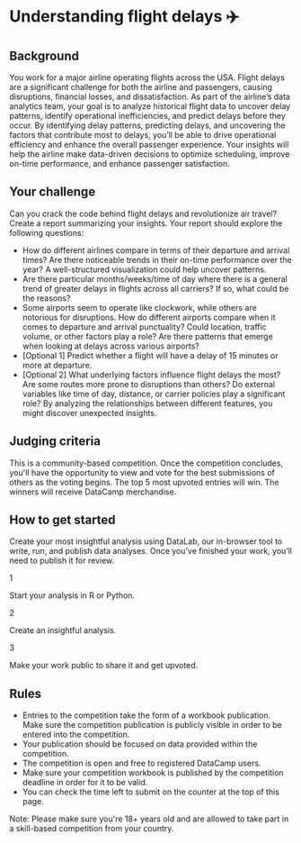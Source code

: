 # Understanding flight delays ✈️

## **Background**

You work for a major airline operating flights across the USA. Flight delays are a significant challenge for both the airline and passengers, causing disruptions, financial losses, and dissatisfaction. As part of the airline’s data analytics team, your goal is to analyze historical flight data to uncover delay patterns, identify operational inefficiencies, and predict delays before they occur. By identifying delay patterns, predicting delays, and uncovering the factors that contribute most to delays, you’ll be able to drive operational efficiency and enhance the overall passenger experience. Your insights will help the airline make data-driven decisions to optimize scheduling, improve on-time performance, and enhance passenger satisfaction.

## **Your challenge**

Can you crack the code behind flight delays and revolutionize air travel? Create a report summarizing your insights. Your report should explore the following questions:

- How do different airlines compare in terms of their departure and arrival times? Are there noticeable trends in their on-time performance over the year? A well-structured visualization could help uncover patterns.
- Are there particular months/weeks/time of day where there is a general trend of greater delays in flights across all carriers? If so, what could be the reasons?
- Some airports seem to operate like clockwork, while others are notorious for disruptions. How do different airports compare when it comes to departure and arrival punctuality? Could location, traffic volume, or other factors play a role? Are there patterns that emerge when looking at delays across various airports?
- [Optional 1] Predict whether a flight will have a delay of 15 minutes or more at departure.
- [Optional 2] What underlying factors influence flight delays the most? Are some routes more prone to disruptions than others? Do external variables like time of day, distance, or carrier policies play a significant role? By analyzing the relationships between different features, you might discover unexpected insights.

## **Judging criteria**

This is a community-based competition. Once the competition concludes, you'll have the opportunity to view and vote for the best submissions of others as the voting begins. The top 5 most upvoted entries will win. The winners will receive DataCamp merchandise.

## **How to get started**

Create your most insightful analysis using DataLab, our in-browser tool to write, run, and publish data analyses. Once you’ve finished your work, you’ll need to publish it for review.

1

Start your analysis in R or Python.

2

Create an insightful analysis.

3

Make your work public to share it and get upvoted.

## **Rules**

- Entries to the competition take the form of a workbook publication. Make sure the competition publication is publicly visible in order to be entered into the competition.
- Your publication should be focused on data provided within the competition.
- The competition is open and free to registered DataCamp users.
- Make sure your competition workbook is published by the competition deadline in order for it to be valid.
- You can check the time left to submit on the counter at the top of this page.

Note: Please make sure you're 18+ years old and are allowed to take part in a skill-based competition from your country.

